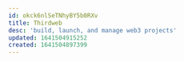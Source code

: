 ```yaml
---
id: okck6nlSeTNhyBY5b0RXv
title: Thirdweb
desc: 'build, launch, and manage web3 projects'
updated: 1641504915252
created: 1641504897399
---
```




